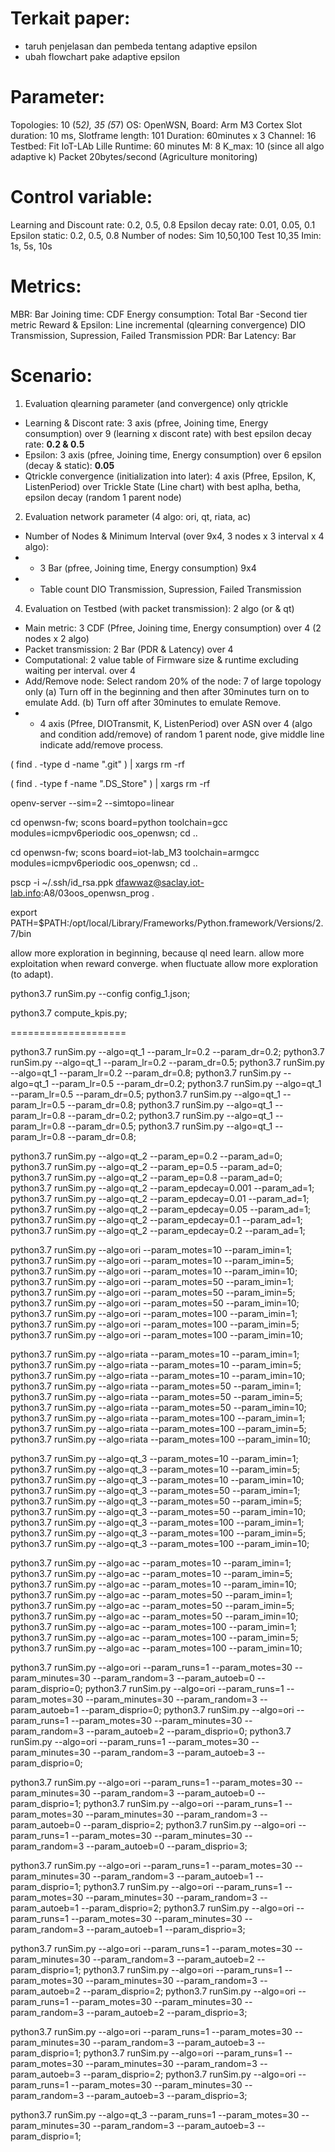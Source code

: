# Terkait paper:
- taruh penjelasan dan pembeda tentang adaptive epsilon
- ubah flowchart pake adaptive epsilon

# Parameter:
Topologies: 10 (5*2), 35 (5*7)
OS: OpenWSN, Board: Arm M3 Cortex
Slot duration: 10 ms, Slotframe length: 101
Duration: 60minutes x 3
Channel: 16
Testbed: Fit IoT-LAb Lille
Runtime: 60 minutes
M: 8
K_max: 10 (since all algo adaptive k)
Packet 20bytes/second (Agriculture monitoring)

# Control variable:
Learning and Discount rate: 0.2, 0.5, 0.8
Epsilon decay rate: 0.01, 0.05, 0.1
Epsilon static: 0.2, 0.5, 0.8
Number of nodes: Sim 10,50,100 Test 10,35
Imin: 1s, 5s, 10s

# Metrics:
MBR: Bar
Joining time: CDF
Energy consumption: Total Bar
-Second tier metric
Reward & Epsilon: Line incremental (qlearning convergence)
DIO Transmission, Supression, Failed Transmission
PDR: Bar
Latency: Bar

# Scenario:
1. Evaluation qlearning parameter (and convergence) only qtrickle
<!-- Use Default: Node 50, AppPeriod 0, a/b/e 0.5, imin 5s -->
- Learning & Discont rate: 3 axis (pfree, Joining time, Energy consumption) over 9 (learning x discont rate) with best epsilon decay rate: **0.2 & 0.5**
- Epsilon: 3 axis (pfree, Joining time, Energy consumption) over 6 epsilon (decay & static): **0.05**
- Qtrickle convergence (initialization into later): 4 axis (Pfree, Epsilon, K, ListenPeriod) over Trickle State (Line chart) with best aplha, betha, epsilon decay (random 1 parent node)

2. Evaluation network parameter (4 algo: ori, qt, riata, ac)
- Number of Nodes & Minimum Interval (over 9x4, 3 nodes x 3 interval x 4 algo):
- - 3 Bar (pfree, Joining time, Energy consumption) 9x4
- - Table count DIO Transmission, Supression, Failed Transmission

4. Evaluation on Testbed (with packet transmission): 2 algo (or & qt)
- Main metric: 3 CDF (Pfree, Joining time, Energy consumption) over 4 (2 nodes x 2 algo)
- Packet transmission: 2 Bar (PDR & Latency) over 4
- Computational: 2 value table of Firmware size & runtime excluding waiting per interval. over 4
- Add/Remove node: Select random 20% of the node: 7 of large topology only 
(a) Turn off in the beginning and then after 30minutes turn on to emulate Add. (b) Turn off after 30minutes to emulate Remove.
- - 4 axis (Pfree, DIOTransmit, K, ListenPeriod) over ASN over 4 (algo and condition add/remove) of random 1 parent node, give middle line indicate add/remove process.


<!-- Remove .git -->
( find . -type d -name ".git" ) | xargs rm -rf
<!-- Remove .DS_Store -->
( find . -type f -name ".DS_Store" ) | xargs rm -rf

openv-server --sim=2 --simtopo=linear

cd openwsn-fw; scons board=python toolchain=gcc modules=icmpv6periodic oos_openwsn; cd ..

cd openwsn-fw; scons board=iot-lab_M3 toolchain=armgcc modules=icmpv6periodic oos_openwsn; cd ..

pscp -i ~/.ssh/id_rsa.ppk dfawwaz@saclay.iot-lab.info:A8/03oos_openwsn_prog .

export PATH=$PATH:/opt/local/Library/Frameworks/Python.framework/Versions/2.7/bin

allow more exploration in beginning, because ql need learn.
allow more exploitation when reward converge. when fluctuate allow more exploration (to adapt).


python3.7 runSim.py --config config_1.json;

python3.7 compute_kpis.py;

====================

<!-- exp 1 -->
python3.7 runSim.py --algo=qt_1 --param_lr=0.2 --param_dr=0.2;
python3.7 runSim.py --algo=qt_1 --param_lr=0.2 --param_dr=0.5;
python3.7 runSim.py --algo=qt_1 --param_lr=0.2 --param_dr=0.8;
python3.7 runSim.py --algo=qt_1 --param_lr=0.5 --param_dr=0.2;
python3.7 runSim.py --algo=qt_1 --param_lr=0.5 --param_dr=0.5;
python3.7 runSim.py --algo=qt_1 --param_lr=0.5 --param_dr=0.8;
python3.7 runSim.py --algo=qt_1 --param_lr=0.8 --param_dr=0.2;
python3.7 runSim.py --algo=qt_1 --param_lr=0.8 --param_dr=0.5;
python3.7 runSim.py --algo=qt_1 --param_lr=0.8 --param_dr=0.8;

<!-- exp 2 -->
python3.7 runSim.py --algo=qt_2 --param_ep=0.2 --param_ad=0;
python3.7 runSim.py --algo=qt_2 --param_ep=0.5 --param_ad=0;
python3.7 runSim.py --algo=qt_2 --param_ep=0.8 --param_ad=0;
python3.7 runSim.py --algo=qt_2 --param_epdecay=0.001 --param_ad=1;
python3.7 runSim.py --algo=qt_2 --param_epdecay=0.01 --param_ad=1;
python3.7 runSim.py --algo=qt_2 --param_epdecay=0.05 --param_ad=1;
python3.7 runSim.py --algo=qt_2 --param_epdecay=0.1 --param_ad=1;
python3.7 runSim.py --algo=qt_2 --param_epdecay=0.2 --param_ad=1;


<!-- exp 3 -->
python3.7 runSim.py --algo=ori --param_motes=10 --param_imin=1;
python3.7 runSim.py --algo=ori --param_motes=10 --param_imin=5;
python3.7 runSim.py --algo=ori --param_motes=10 --param_imin=10;
python3.7 runSim.py --algo=ori --param_motes=50 --param_imin=1;
python3.7 runSim.py --algo=ori --param_motes=50 --param_imin=5;
python3.7 runSim.py --algo=ori --param_motes=50 --param_imin=10;
python3.7 runSim.py --algo=ori --param_motes=100 --param_imin=1;
python3.7 runSim.py --algo=ori --param_motes=100 --param_imin=5;
python3.7 runSim.py --algo=ori --param_motes=100 --param_imin=10;

python3.7 runSim.py --algo=riata --param_motes=10 --param_imin=1;
python3.7 runSim.py --algo=riata --param_motes=10 --param_imin=5;
python3.7 runSim.py --algo=riata --param_motes=10 --param_imin=10;
python3.7 runSim.py --algo=riata --param_motes=50 --param_imin=1;
python3.7 runSim.py --algo=riata --param_motes=50 --param_imin=5;
python3.7 runSim.py --algo=riata --param_motes=50 --param_imin=10;
python3.7 runSim.py --algo=riata --param_motes=100 --param_imin=1;
python3.7 runSim.py --algo=riata --param_motes=100 --param_imin=5;
python3.7 runSim.py --algo=riata --param_motes=100 --param_imin=10;

python3.7 runSim.py --algo=qt_3 --param_motes=10 --param_imin=1;
python3.7 runSim.py --algo=qt_3 --param_motes=10 --param_imin=5;
python3.7 runSim.py --algo=qt_3 --param_motes=10 --param_imin=10;
python3.7 runSim.py --algo=qt_3 --param_motes=50 --param_imin=1;
python3.7 runSim.py --algo=qt_3 --param_motes=50 --param_imin=5;
python3.7 runSim.py --algo=qt_3 --param_motes=50 --param_imin=10;
python3.7 runSim.py --algo=qt_3 --param_motes=100 --param_imin=1;
python3.7 runSim.py --algo=qt_3 --param_motes=100 --param_imin=5;
python3.7 runSim.py --algo=qt_3 --param_motes=100 --param_imin=10;

python3.7 runSim.py --algo=ac --param_motes=10 --param_imin=1;
python3.7 runSim.py --algo=ac --param_motes=10 --param_imin=5;
python3.7 runSim.py --algo=ac --param_motes=10 --param_imin=10;
python3.7 runSim.py --algo=ac --param_motes=50 --param_imin=1;
python3.7 runSim.py --algo=ac --param_motes=50 --param_imin=5;
python3.7 runSim.py --algo=ac --param_motes=50 --param_imin=10;
python3.7 runSim.py --algo=ac --param_motes=100 --param_imin=1;
python3.7 runSim.py --algo=ac --param_motes=100 --param_imin=5;
python3.7 runSim.py --algo=ac --param_motes=100 --param_imin=10;



python3.7 runSim.py --algo=ori --param_runs=1 --param_motes=30 --param_minutes=30 --param_random=3 --param_autoeb=0 --param_disprio=0;
python3.7 runSim.py --algo=ori --param_runs=1 --param_motes=30 --param_minutes=30 --param_random=3 --param_autoeb=1 --param_disprio=0;
python3.7 runSim.py --algo=ori --param_runs=1 --param_motes=30 --param_minutes=30 --param_random=3 --param_autoeb=2 --param_disprio=0;
python3.7 runSim.py --algo=ori --param_runs=1 --param_motes=30 --param_minutes=30 --param_random=3 --param_autoeb=3 --param_disprio=0;

python3.7 runSim.py --algo=ori --param_runs=1 --param_motes=30 --param_minutes=30 --param_random=3 --param_autoeb=0 --param_disprio=1;
python3.7 runSim.py --algo=ori --param_runs=1 --param_motes=30 --param_minutes=30 --param_random=3 --param_autoeb=0 --param_disprio=2;
python3.7 runSim.py --algo=ori --param_runs=1 --param_motes=30 --param_minutes=30 --param_random=3 --param_autoeb=0 --param_disprio=3;

python3.7 runSim.py --algo=ori --param_runs=1 --param_motes=30 --param_minutes=30 --param_random=3 --param_autoeb=1 --param_disprio=1;
python3.7 runSim.py --algo=ori --param_runs=1 --param_motes=30 --param_minutes=30 --param_random=3 --param_autoeb=1 --param_disprio=2;
python3.7 runSim.py --algo=ori --param_runs=1 --param_motes=30 --param_minutes=30 --param_random=3 --param_autoeb=1 --param_disprio=3;

python3.7 runSim.py --algo=ori --param_runs=1 --param_motes=30 --param_minutes=30 --param_random=3 --param_autoeb=2 --param_disprio=1;
python3.7 runSim.py --algo=ori --param_runs=1 --param_motes=30 --param_minutes=30 --param_random=3 --param_autoeb=2 --param_disprio=2;
python3.7 runSim.py --algo=ori --param_runs=1 --param_motes=30 --param_minutes=30 --param_random=3 --param_autoeb=2 --param_disprio=3;

python3.7 runSim.py --algo=ori --param_runs=1 --param_motes=30 --param_minutes=30 --param_random=3 --param_autoeb=3 --param_disprio=1;
python3.7 runSim.py --algo=ori --param_runs=1 --param_motes=30 --param_minutes=30 --param_random=3 --param_autoeb=3 --param_disprio=2;
python3.7 runSim.py --algo=ori --param_runs=1 --param_motes=30 --param_minutes=30 --param_random=3 --param_autoeb=3 --param_disprio=3;


python3.7 runSim.py --algo=qt_3 --param_runs=1 --param_motes=30 --param_minutes=30 --param_random=3 --param_autoeb=3 --param_disprio=1;